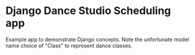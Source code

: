 # Django Dance Studio Scheduling app

Example app to demonstrate Django concepts. Note the unfortunate model name choice of "Class" to represent dance classes.
